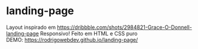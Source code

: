 # landing-page
Layout inspirado em https://dribbble.com/shots/2984821-Grace-O-Donnell-landing-page
Responsivo! Feito em HTML e CSS puro<br>
DEMO: https://rodrigowebdev.github.io/landing-page/
